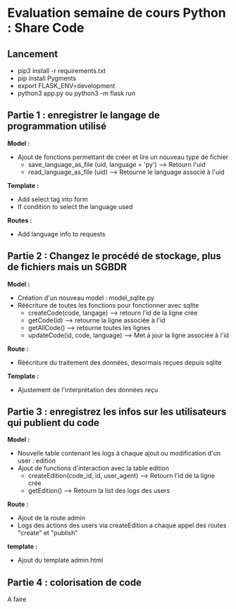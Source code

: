 # Evaluation semaine de cours Python : Share Code
## Lancement
* pip3 install -r requirements.txt
* pip install Pygments
* export FLASK_ENV=development
* python3 app.py ou python3 -m flask run

## Partie 1 : enregistrer le langage de programmation utilisé
**Model :**
* Ajout de fonctions permettant de créer et lire un nouveau type de fichier
    * save_language_as_file (uid, language = 'py') --> Retourn l'uid
    * read_language_as_file (uid) --> Retourne le language associé à l'uid

**Template :**
* Add select tag into form
* If condition to select the language used

**Routes :**
* Add language info to requests

## Partie 2 : Changez le procédé de stockage, plus de fichiers mais un SGBDR
**Model :**
* Création d'un nouveau model : model_sqlite.py
* Réécriture de toutes les fonctions pour fonctionner avec sqlite
    * createCode(code, langage) --> retourn l'id de la ligne crée
    * getCode(id) --> retourne la ligne associée à l'id
    * getAllCode() --> retourne toutes les lignes
    * updateCode(id, code, language) --> Met à jour la ligne associée à l'id

**Route :**
* Réécriture du traitement des données, desormais reçues depuis sqlite

**Template :**
* Ajustement de l'interprétation des données reçu

## Partie 3 : enregistrez les infos sur les utilisateurs qui publient du code
**Model :**
* Nouvelle table contenant les logs à chaque ajout ou modification d'un user : edition
* Ajout de functions d'interaction avec la table edition
    * createEdition(code_id, id, user_agent) --> Retourn l'id de la ligne crée
    * getEdition() --> Retourn la list des logs des users

**Route :**
* Ajout de la route admin
* Logs des actions des users via createEdition a chaque appel des routes "create" et "publish"

**template :**
* Ajout du template admin.html

## Partie 4 : colorisation de code
A faire
